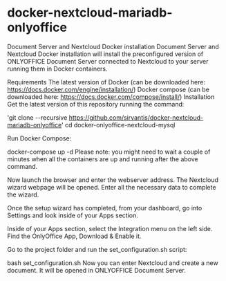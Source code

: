 # docker-nextcloud-mariadb-onlyoffice

Document Server and Nextcloud Docker installation
Document Server and Nextcloud Docker installation will install the preconfigured version of ONLYOFFICE Document Server connected to Nextcloud to your server running them in Docker containers.

Requirements
The latest version of Docker (can be downloaded here: https://docs.docker.com/engine/installation/)
Docker compose (can be downloaded here: https://docs.docker.com/compose/install/)
Installation
Get the latest version of this repository running the command:

'git clone --recursive https://github.com/sirvantis/docker-nextcloud-mariadb-onlyoffice'
cd docker-onlyoffice-nextcloud-mysql

Run Docker Compose:

docker-compose up -d
Please note: you might need to wait a couple of minutes when all the containers are up and running after the above command.

Now launch the browser and enter the webserver address. The Nextcloud wizard webpage will be opened. Enter all the necessary data to complete the wizard.

Once the setup wizard has completed, from your dashboard, go into Settings and look inside of your Apps section.

Inside of your Apps section, select the Integration menu on the left side. Find the OnlyOffice App, Download & Enable it.

Go to the project folder and run the set_configuration.sh script:

bash set_configuration.sh
Now you can enter Nextcloud and create a new document. It will be opened in ONLYOFFICE Document Server.
